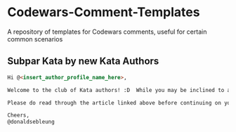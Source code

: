 # Codewars-Comment-Templates

A repository of templates for Codewars comments, useful for certain common scenarios

## Subpar Kata by new Kata Authors

```markdown
Hi @<insert_author_profile_name_here>,

Welcome to the club of Kata authors! :D  While you may be inclined to author a Kata whenever an idea pops up in your mind and publish it for the rest of the community to enjoy, you should be aware that [published Kata are expected to meet strict expectations in order to pass the testing stage and leave Beta](https://github.com/Codewars/codewars.com/wiki/Tutorial%3A-Create-Your-First-Kata).

Please do read through the article linked above before continuing on your journey of authoring Kata.  We're looking forward to more Kata authored by you *once you have read the article mentioned* ;)

Cheers,
@donaldsebleung
```
